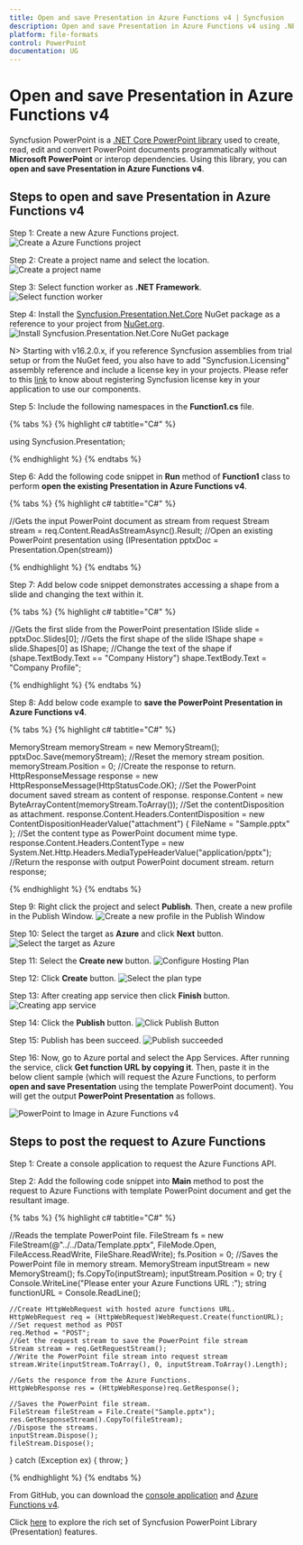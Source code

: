 ```yaml
---
title: Open and save Presentation in Azure Functions v4 | Syncfusion
description: Open and save Presentation in Azure Functions v4 using .NET Core PowerPoint library (Presentation) without Microsoft PowerPoint or interop dependencies.
platform: file-formats
control: PowerPoint
documentation: UG
---
```


# Open and save Presentation in Azure Functions v4

Syncfusion PowerPoint is a [.NET Core PowerPoint library](https://www.syncfusion.com/document-processing/powerpoint-framework/net-core) used to create, read, edit and convert PowerPoint documents programmatically without **Microsoft PowerPoint** or interop dependencies. Using this library, you can **open and save Presentation in Azure Functions v4**.

## Steps to open and save Presentation in Azure Functions v4

Step 1: Create a new Azure Functions project.
![Create a Azure Functions project](Azure_Images/Functions_v1/Azure_PowerPoint_Presentation_to_PDF.png)

Step 2: Create a project name and select the location.
![Create a project name](Azure_Images/Functions_v1/Configuration-Open-and-Save-PowerPoint.png)

Step 3: Select function worker as **.NET Framework**. 
![Select function worker](Azure_Images/Functions_v4/Additional_Information_PowerPoint_Presentation_to_PDF.png)

Step 4: Install the [Syncfusion.Presentation.Net.Core](https://www.nuget.org/packages/Syncfusion.Presentation.Net.Core) NuGet package as a reference to your project from [NuGet.org](https://www.nuget.org/).
![Install Syncfusion.Presentation.Net.Core NuGet package](Workingwith_Core/Nuget-Package_Open_and_Save.png)

N> Starting with v16.2.0.x, if you reference Syncfusion assemblies from trial setup or from the NuGet feed, you also have to add "Syncfusion.Licensing" assembly reference and include a license key in your projects. Please refer to this [link](https://help.syncfusion.com/common/essential-studio/licensing/overview) to know about registering Syncfusion license key in your application to use our components.

Step 5: Include the following namespaces in the **Function1.cs** file.

{% tabs %}
{% highlight c# tabtitle="C#" %}

using Syncfusion.Presentation;

{% endhighlight %}
{% endtabs %}

Step 6: Add the following code snippet in **Run** method of **Function1** class to perform **open the existing Presentation in Azure Functions v4**.

{% tabs %}
{% highlight c# tabtitle="C#" %}

//Gets the input PowerPoint document as stream from request
Stream stream = req.Content.ReadAsStreamAsync().Result;
//Open an existing PowerPoint presentation
using (IPresentation pptxDoc = Presentation.Open(stream))

{% endhighlight %}
{% endtabs %}

Step 7: Add below code snippet demonstrates accessing a shape from a slide and changing the text within it.

{% tabs %}
{% highlight c# tabtitle="C#" %}

//Gets the first slide from the PowerPoint presentation
ISlide slide = pptxDoc.Slides[0];
//Gets the first shape of the slide
IShape shape = slide.Shapes[0] as IShape;
//Change the text of the shape
if (shape.TextBody.Text == "Company History")
    shape.TextBody.Text = "Company Profile";

{% endhighlight %}
{% endtabs %}

Step 8: Add below code example to **save the PowerPoint Presentation in Azure Functions v4**.

{% tabs %}
{% highlight c# tabtitle="C#" %}

MemoryStream memoryStream = new MemoryStream();
pptxDoc.Save(memoryStream);
//Reset the memory stream position.
memoryStream.Position = 0;
//Create the response to return.
HttpResponseMessage response = new HttpResponseMessage(HttpStatusCode.OK);
//Set the PowerPoint document saved stream as content of response.
response.Content = new ByteArrayContent(memoryStream.ToArray());
//Set the contentDisposition as attachment.
response.Content.Headers.ContentDisposition = new ContentDispositionHeaderValue("attachment")
{
    FileName = "Sample.pptx"
};
//Set the content type as PowerPoint document mime type.
response.Content.Headers.ContentType = new System.Net.Http.Headers.MediaTypeHeaderValue("application/pptx");
//Return the response with output PowerPoint document stream.
return response;

{% endhighlight %}
{% endtabs %}

Step 9: Right click the project and select **Publish**. Then, create a new profile in the Publish Window.
![Create a new profile in the Publish Window](Azure_Images/Functions_v1/Publish-Open-and-Save-PowerPoint.png)

Step 10: Select the target as **Azure** and click **Next** button.
![Select the target as Azure](Azure_Images/Functions_v1/Target_PowerPoint_Presentation_to_PDF.png)

Step 11: Select the **Create new** button.
![Configure Hosting Plan](Azure_Images/Functions_v1/Function_Instance_PowerPoint_Presentation_to_PDF.png)

Step 12: Click **Create** button. 
![Select the plan type](Azure_Images/Functions_v1/Hosting-Open-and-Save-PowerPoint.png)

Step 13: After creating app service then click **Finish** button. 
![Creating app service](Azure_Images/Functions_v1/Azure-Instance-Open-and-Save-PowerPoint.png)

Step 14: Click the **Publish** button.
![Click Publish Button](Azure_Images/Functions_v1/Before-Publish-Open-and-Save-PowerPoint.png)

Step 15: Publish has been succeed.
![Publish succeeded](Azure_Images/Functions_v1/After-Publish-Open-and-Save-PowerPoint.png)

Step 16: Now, go to Azure portal and select the App Services. After running the service, click **Get function URL by copying it**. Then, paste it in the below client sample (which will request the Azure Functions, to perform **open and save Presentation** using the template PowerPoint document). You will get the output **PowerPoint Presentation** as follows.

![PowerPoint to Image in Azure Functions v4](Workingwith_Core/Open-and-Save-output-image.png)

## Steps to post the request to Azure Functions

Step 1: Create a console application to request the Azure Functions API.

Step 2: Add the following code snippet into **Main** method to post the request to Azure Functions with template PowerPoint document and get the resultant image.

{% tabs %}
{% highlight c# tabtitle="C#" %}

//Reads the template PowerPoint file.
FileStream fs = new FileStream(@"../../Data/Template.pptx", FileMode.Open, FileAccess.ReadWrite, FileShare.ReadWrite);
fs.Position = 0;
//Saves the PowerPoint file in memory stream.
MemoryStream inputStream = new MemoryStream();
fs.CopyTo(inputStream);
inputStream.Position = 0;
try
{
    Console.WriteLine("Please enter your Azure Functions URL :");
    string functionURL = Console.ReadLine();

    //Create HttpWebRequest with hosted azure functions URL.    
    HttpWebRequest req = (HttpWebRequest)WebRequest.Create(functionURL);
    //Set request method as POST
    req.Method = "POST";
    //Get the request stream to save the PowerPoint file stream
    Stream stream = req.GetRequestStream();
    //Write the PowerPoint file stream into request stream
    stream.Write(inputStream.ToArray(), 0, inputStream.ToArray().Length);

    //Gets the responce from the Azure Functions.
    HttpWebResponse res = (HttpWebResponse)req.GetResponse();

    //Saves the PowerPoint file stream.
    FileStream fileStream = File.Create("Sample.pptx");
    res.GetResponseStream().CopyTo(fileStream);
    //Dispose the streams.
    inputStream.Dispose();
    fileStream.Dispose();
}
catch (Exception ex)
{
    throw;
}

{% endhighlight %}
{% endtabs %}

From GitHub, you can download the [console application](https://github.com/SyncfusionExamples/PowerPoint-Examples/tree/master/PPTX-to-Image-conversion/Convert-PowerPoint-presentation-to-Image/Azure/Azure_Functions/Console_Application) and [Azure Functions v4](https://github.com/SyncfusionExamples/PowerPoint-Examples/tree/master/PPTX-to-Image-conversion/Convert-PowerPoint-presentation-to-Image/Azure/Azure_Functions/Azure_Functions_v1).

Click [here](https://www.syncfusion.com/document-processing/powerpoint-framework/net-core) to explore the rich set of Syncfusion PowerPoint Library (Presentation) features. 

